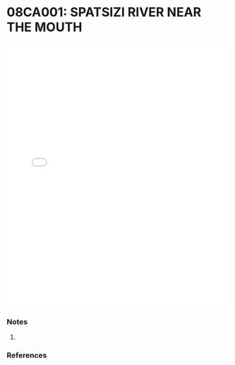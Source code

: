 # 08CA001: SPATSIZI RIVER NEAR THE MOUTH

<iframe src="/_static/stations/08CA001_fdc.html" width="100%" height="600" frameborder="0"></iframe>

### Notes
1. 

### References

